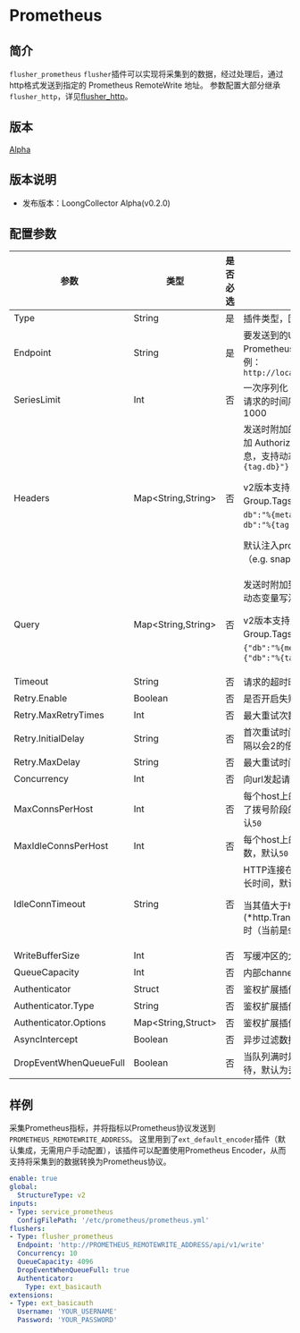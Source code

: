 # Prometheus

## 简介

`flusher_prometheus` `flusher`插件可以实现将采集到的数据，经过处理后，通过http格式发送到指定的 Prometheus RemoteWrite 地址。
参数配置大部分继承`flusher_http`，详见[flusher_http](flusher-http.md)。

## 版本

[Alpha](../../stability-level.md)

## 版本说明

* 发布版本：LoongCollector Alpha(v0.2.0)

## 配置参数

| 参数                     | 类型                  | 是否必选 | 说明                                                                                                                                                                                                                                      |
|------------------------|---------------------|------|-----------------------------------------------------------------------------------------------------------------------------------------------------------------------------------------------------------------------------------------|
| Type                   | String              | 是    | 插件类型，固定为`flusher_prometheus`                                                                                                                                                                                                            |
| Endpoint               | String              | 是    | 要发送到的URL地址，遵从Prometheus RemoteWrite协议，示例：`http://localhost:8086/api/v1/write`                                                                                                                                                           |
| SeriesLimit            | Int                 | 否    | 一次序列化 Prometheus RemoteWrite 请求的时间序列的最大长度，默认1000                                                                                                                                                                                        |
| Headers                | Map<String,String>  | 否    | 发送时附加的http请求header，如可添加 Authorization、Content-Type等信息，支持动态变量写法，如`{"x-db":"%{tag.db}"}`<p>v2版本支持从Group的Metadata或者Group.Tags中获取动态变量，如`{"x-db":"%{metadata.db}"}`或者`{"x-db":"%{tag.db}"}`</p><p>默认注入prometheus相关的Header（e.g. snappy压缩）</p> |
| Query                  | Map<String,String>  | 否    | 发送时附加到url上的query参数，支持动态变量写法，如`{"db":"%{tag.db}"}`<p>v2版本支持从Group的Metadata或者Group.Tags中获取动态变量，如`{"db":"%{metadata.db}"}`或者`{"db":"%{tag.db}"}`</p>                                                                                       |
| Timeout                | String              | 否    | 请求的超时时间，默认 `60s`                                                                                                                                                                                                                        |
| Retry.Enable           | Boolean             | 否    | 是否开启失败重试，默认为 `true`                                                                                                                                                                                                                     |
| Retry.MaxRetryTimes    | Int                 | 否    | 最大重试次数，默认为 `3`                                                                                                                                                                                                                          |
| Retry.InitialDelay     | String              | 否    | 首次重试时间间隔，默认为 `1s`，重试间隔以会2的倍数递增                                                                                                                                                                                                          |
| Retry.MaxDelay         | String              | 否    | 最大重试时间间隔，默认为 `30s`                                                                                                                                                                                                                      |
| Concurrency            | Int                 | 否    | 向url发起请求的并发数，默认为`1`                                                                                                                                                                                                                     |
| MaxConnsPerHost        | Int                 | 否    | 每个host上的最大HTTP连接数（包含了拨号阶段的、活跃的、空闲的），默认`50`                                                                                                                                                                                              |
| MaxIdleConnsPerHost    | Int                 | 否    | 每个host上的最大空闲的HTTP连接数，默认`50`                                                                                                                                                                                                             |
| IdleConnTimeout        | String              | 否    | HTTP连接在关闭前保持闲置状态的最长时间，默认`90s`<p>当其值大于http.DefaultTransport.(*http.Transport).IdleConnTimeout时（当前是`90s`），会采用该值                                                                                                                           |
| WriteBufferSize        | Int                 | 否    | 写缓冲区的大小，默认`64KB`                                                                                                                                                                                                                        |
| QueueCapacity          | Int                 | 否    | 内部channel的缓存大小，默认为1024 |
| Authenticator          | Struct              | 否    | 鉴权扩展插件配置                                                                                                                                                                                                                                |
| Authenticator.Type     | String              | 否    | 鉴权扩展插件类型                                                                                                                                                                                                                                |
| Authenticator.Options  | Map<String,Struct>  | 否    | 鉴权扩展插件配置内容                                                                                                                                                                                                                              |
| AsyncIntercept         | Boolean             | 否    | 异步过滤数据，默认为否 |
| DropEventWhenQueueFull | Boolean             | 否    | 当队列满时是否丢弃数据，否则需要等待，默认为丢弃                                                                                                                                                                                                                |

## 样例

采集Prometheus指标，并将指标以Prometheus协议发送到`PROMETHEUS_REMOTEWRITE_ADDRESS`。
这里用到了`ext_default_encoder`插件（默认集成，无需用户手动配置），该插件可以配置使用Prometheus Encoder，从而支持将采集到的数据转换为Prometheus协议。

```yaml
enable: true
global:
  StructureType: v2
inputs:
- Type: service_prometheus
  ConfigFilePath: '/etc/prometheus/prometheus.yml'
flushers:
- Type: flusher_prometheus
  Endpoint: 'http://PROMETHEUS_REMOTEWRITE_ADDRESS/api/v1/write'
  Concurrency: 10
  QueueCapacity: 4096
  DropEventWhenQueueFull: true
  Authenticator:
    Type: ext_basicauth
extensions:
- Type: ext_basicauth
  Username: 'YOUR_USERNAME'
  Password: 'YOUR_PASSWORD'
```
